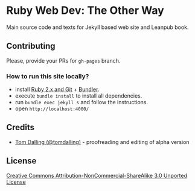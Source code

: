 # Ruby Web Dev: The Other Way

Main source code and texts for Jekyll based web site and Leanpub book. 

## Contributing

Please, provide your PRs for `gh-pages` branch. 

### How to run this site locally?

* install [Ruby 2.x and Git](https://gorails.com/setup) + [Bundler](http://bundler.io/#getting-started).
* execute `bundle install` to install all dependencies.
* run `bundle exec jekyll s` and follow the instructions.
* open `http://localhost:4000/` 

## Credits

* [Tom Dalling (@tomdalling)](https://github.com/tomdalling) - proofreading and editing of alpha version

## License

[Creative Commons Attribution-NonCommercial-ShareAlike 3.0 Unported License](http://creativecommons.org/licenses/by-nc-sa/3.0/)